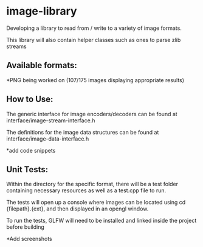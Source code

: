 # image-library
Developing a library to read from / write to a variety of image formats.

This library will also contain helper classes such as ones to parse zlib streams

## Available formats:
*PNG being worked on (107/175 images displaying appropriate results)

## How to Use:
The generic interface for image encoders/decoders can be found at interface/image-stream-interface.h

The definitions for the image data structures can be found at interface/image-data-interface.h

*add code snippets

## Unit Tests:
Within the directory for the specific format, there will be a test folder containing necessary resources as well as a test.cpp file to run.

The tests will open up a console where images can be located using cd {filepath}.{ext}, and then displayed in an opengl window.

To run the tests, GLFW will need to be installed and linked inside the project before building

*Add screenshots
